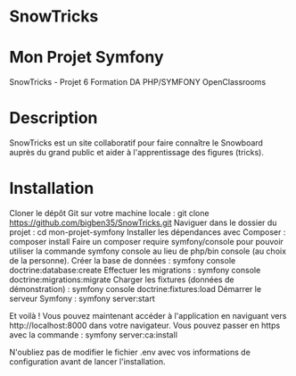 # SnowTricks

# Mon Projet Symfony 
SnowTricks - Projet 6 Formation DA PHP/SYMFONY OpenClassrooms

# Description
SnowTricks est un site collaboratif pour faire connaître le Snowboard auprès du grand public et aider à l'apprentissage des figures (tricks).

# Installation
Cloner le dépôt Git sur votre machine locale : git clone https://github.com/bigben35/SnowTricks.git
Naviguer dans le dossier du projet : cd mon-projet-symfony
Installer les dépendances avec Composer : composer install
Faire un composer require symfony/console pour pouvoir utiliser la commande symfony console au lieu de php/bin console (au choix de la personne).
Créer la base de données : symfony console doctrine:database:create
Effectuer les migrations : symfony console doctrine:migrations:migrate
Charger les fixtures (données de démonstration) : symfony console doctrine:fixtures:load
Démarrer le serveur Symfony : symfony server:start

Et voilà ! Vous pouvez maintenant accéder à l'application en naviguant vers http://localhost:8000 dans votre navigateur.
Vous pouvez passer en https avec la commande : symfony server:ca:install

N'oubliez pas de modifier le fichier .env avec vos informations de configuration avant de lancer l'installation.
